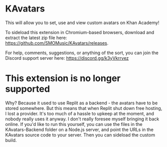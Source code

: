 # KAvatars

This will allow you to set, use and view custom avatars on Khan Academy!

To sideload this extension in Chromium-based browsers, download and extract the latest zip file here: https://github.com/SMOMusic/KAvatars/releases.


For help, comments, suggestions, or anything of the sort, you can join the Discord support server here:
https://discord.gg/k3yVkrrvez

# This extension is no longer supported
Why? Because it used to use Replit as a backend - the avatars have to be stored somewhere. But this means that when Replit shut down free hosting, I lost a provider. It's too much of a hassle to upkeep at the moment, and nobody really uses it anyway. I don't really foresee myself bringing it back online. If you'd like to run this yourself, you can use the files in the KAvatars-Backend folder on a Node.js server, and point the URLs in the KAvatars source code to your server. Then you can sideload the custom build.
